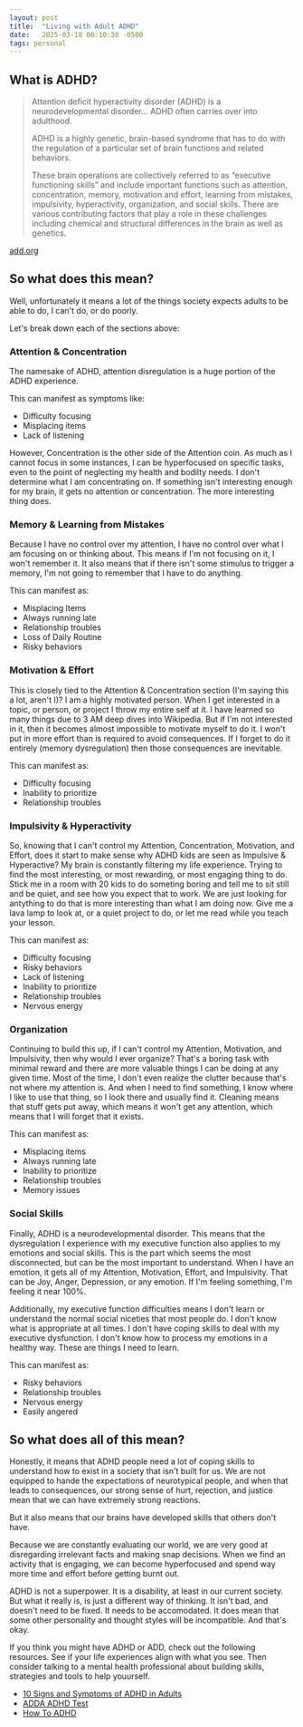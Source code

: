 ```yaml
---
layout: post
title:  "Living with Adult ADHD"
date:   2025-03-18 00:10:30 -0500
tags: personal
---
```


## What is ADHD?

> Attention deficit hyperactivity disorder (ADHD) is a neurodevelopmental disorder... ADHD often carries over into adulthood.
>
> ADHD is a highly genetic, brain-based syndrome that has to do with the regulation of a particular set of brain functions and related behaviors.
>
> These brain operations are collectively referred to as “executive functioning skills” and include important functions such as attention, concentration, memory, motivation and effort, learning from mistakes, impulsivity, hyperactivity, organization, and social skills. There are various contributing factors that play a role in these challenges including chemical and structural differences in the brain as well as genetics.

[add.org](https://add.org/adhd-facts/)

## So what does this mean?

Well, unfortunately it means a lot of the things society expects adults to be able to do, I can't do, or do poorly.

Let's break down each of the sections above:

### Attention & Concentration

The namesake of ADHD, attention disregulation is a huge portion of the ADHD experience. 

This can manifest as symptoms like:

- Difficulty focusing
- Misplacing items
- Lack of listening

However, Concentration is the other side of the Attention coin. As much as I cannot focus in some instances, I can be hyperfocused on specific tasks, even to the point of neglecting my health and bodilty needs. I don't determine what I am concentrating on. If something isn't interesting enough for my brain, it gets no attention or concentration. The more interesting thing does.

### Memory & Learning from Mistakes

Because I have no control over my attention, I have no control over what I am focusing on or thinking about. This means if I'm not focusing on it, I won't remember it. It also means that if there isn't some stimulus to trigger a memory, I'm not going to remember that I have to do anything.

This can manifest as:
 
 - Misplacing Items
 - Always running late
 - Relationship troubles
 - Loss of Daily Routine
 - Risky behaviors

### Motivation & Effort

This is closely tied to the Attention & Concentration section (I'm saying this a lot, aren't I)? I am a highly motivated person. When I get interested in a topic, or person, or project I throw my entire self at it. I have learned so many things due to 3 AM deep dives into Wikipedia. But if I'm not interested in it, then it becomes almost impossible to motivate myself to do it. I won't put in more effort than is required to avoid consequences. If I forget to do it entirely (memory dysregulation) then those consequences are inevitable.

This can manifest as:

 - Difficulty focusing
 - Inability to prioritize
 - Relationship troubles

### Impulsivity & Hyperactivity

So, knowing that I can't control my Attention, Concentration, Motivation, and Effort, does it start to make sense why ADHD kids are seen as Impulsive & Hyperactive? My brain is constantly filtering my life experience. Trying to find the most interesting, or most rewarding, or most engaging thing to do. Stick me in a room with 20 kids to do someting boring and tell me to sit still and be quiet, and see how you expect that to work. We are just looking for antything to do that is more interesting than what I am doing now. Give me a lava lamp to look at, or a quiet project to do, or let me read while you teach your lesson.

This can manifest as:

 - Difficulty focusing
 - Risky behaviors
 - Lack of listening
 - Inability to prioritize
 - Relationship troubles
 - Nervous energy

### Organization

Continuing to build this up, if I can't control my Attention, Motivation, and Impulsivity, then why would I ever organize? That's a boring task with minimal reward and there are more valuable things I can be doing at any given time. Most of the time, I don't even realize the clutter because that's not where my attention is. And when I need to find something, I know where I like to use that thing, so I look there and usually find it. Cleaning means that stuff gets put away, which means it won't get any attention, which means that I will forget that it exists.

This can manifest as:

 - Misplacing items
 - Always running late
 - Inability to prioritize
 - Relationship troubles
 - Memory issues

### Social Skills

Finally, ADHD is a neurodevelopmental disorder. This means that the dysregulation I experience with my executive function also applies to my emotions and social skills. This is the part which seems the most disconnected, but can be the most important to understand. When I have an emotion, it gets all of my Attention, Motivation, Effort, and Impulsivity. That can be Joy, Anger, Depression, or any emotion. If I'm feeling something, I'm feeling it near 100%.

Additionally, my executive function difficulties means I don't learn or understand the normal social niceties that most people do. I don't know what is appropriate at all times. I don't have coping skills to deal with my executive dysfunction. I don't know how to process my emotions in a healthy way. These are things I need to learn.

This can manifest as:

 - Risky behaviors
 - Relationship troubles
 - Nervous energy
 - Easily angered

## So what does all of this mean?

Honestly, it means that ADHD people need a lot of coping skills to understand how to exist in a society that isn't built for us. We are not equipped to hande the expectations of neurotypical people, and when that leads to consequences, our strong sense of hurt, rejection, and justice mean that we can have extremely strong reactions.

But it also means that our brains have developed skills that others don't have.

Because we are constantly evaluating our world, we are very good at disregarding irrelevant facts and making snap decisions. When we find an activity that is engaging, we can become hyperfocused and spend way more time and effort before getting burnt out. 

ADHD is not a superpower. It is a disability, at least in our current society. But what it really is, is just a different way of thinking. It isn't bad, and doesn't need to be fixed. It needs to be accomodated. It does mean that some other personality and thought styles will be incompatible. And that's okay.

If you think you might have ADHD or ADD, check out the following resources. See if your life experiences align with what you see. Then consider talking to a mental health professional about building skills, strategies and tools to help youurself.

 - [10 Signs and Symptoms of ADHD in Adults](https://add.org/signs-of-adhd/)
 - [ADDA ADHD Test](https://add.org/adhd-test/)
 - [How To ADHD](https://howtoadhd.com)
